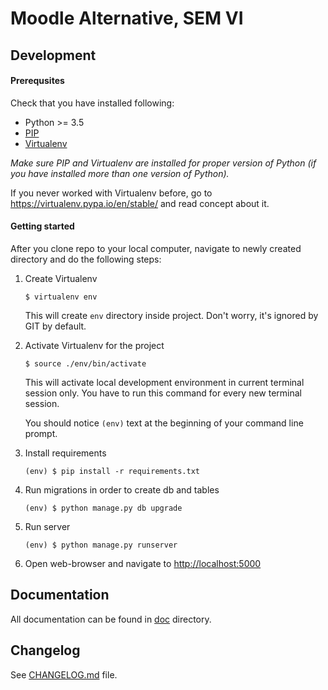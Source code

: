 # Moodle Alternative, SEM VI

## Development


#### Prerequsites

Check that you have installed following:

* Python >= 3.5
* [PIP](https://pypi.python.org/pypi)
* [Virtualenv](https://virtualenv.pypa.io/en/stable/)

_Make sure PIP and Virtualenv are installed for proper version of Python
(if you have installed more than one version of Python)._

If you never worked with Virtualenv before, go to
https://virtualenv.pypa.io/en/stable/ and read concept about it.

#### Getting started

After you clone repo to your local computer, navigate to newly created
directory and do the following steps:

1. Create Virtualenv

   ```
   $ virtualenv env
   ```

   This will create `env` directory inside project. Don't worry,
   it's ignored by GIT by default.

2. Activate Virtualenv for the project

   ```
   $ source ./env/bin/activate
   ```

   This will activate local development environment in current terminal
   session only. You have to run this command for every new terminal session.

   You should notice `(env)` text at the beginning of your command line prompt.

3. Install requirements
   ```
   (env) $ pip install -r requirements.txt
   ```

4. Run migrations in order to create db and tables

   ```
   (env) $ python manage.py db upgrade
   ```

5. Run server

   ```
   (env) $ python manage.py runserver
   ```

6. Open web-browser and navigate to [http://localhost:5000](http://localhost:5000)


## Documentation

All documentation can be found in [doc](doc/README.md) directory.

## Changelog

See [CHANGELOG.md](CHANGELOG.md) file.
